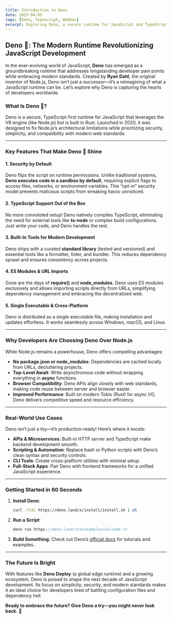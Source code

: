 ```yaml
---
title: Introduction to Deno
date: 2025-04-05
tags: [Deno, Typescript, WebDev]
excerpt: Exploring Deno, a secure runtime for JavaScript and TypeScript built with Rust.
---
```


## Deno 🦕: The Modern Runtime Revolutionizing JavaScript Development

In the ever-evolving world of JavaScript, **Deno** has emerged as a
groundbreaking runtime that addresses longstanding developer pain points while
embracing modern standards. Created by **Ryan Dahl**, the original inventor of
Node.js, Deno isn’t just a successor—it’s a reimagining of what a JavaScript
runtime can be. Let’s explore why Deno is capturing the hearts of developers
worldwide.

### What Is Deno 🦕?

Deno is a secure, TypeScript-first runtime for JavaScript that leverages the V8
engine (like Node.js) but is built in Rust. Launched in 2020, it was designed to
fix Node.js’s architectural limitations while prioritizing security, simplicity,
and compatibility with modern web standards.

---

### Key Features That Make Deno 🦕 Shine

#### 1. **Security by Default**

Deno flips the script on runtime permissions. Unlike traditional systems, **Deno
executes code in a sandbox by default**, requiring explicit flags to access
files, networks, or environment variables. This “opt-in” security model prevents
malicious scripts from wreaking havoc unnoticed.

#### 2. **TypeScript Support Out of the Box**

No more convoluted setup! Deno natively compiles TypeScript, eliminating the
need for external tools like **ts-node** or complex build configurations. Just
write your code, and Deno handles the rest.

#### 3. **Built-In Tools for Modern Development**

Deno ships with a curated **standard library** (tested and versioned) and
essential tools like a formatter, linter, and bundler. This reduces dependency
sprawl and ensures consistency across projects.

#### 4. **ES Modules & URL Imports**

Gone are the days of **require()** and **node_modules**. Deno uses ES modules
exclusively and allows importing scripts directly from URLs, simplifying
dependency management and embracing the decentralized web.

#### 5. **Single Executable & Cross-Platform**

Deno is distributed as a single executable file, making installation and updates
effortless. It works seamlessly across Windows, macOS, and Linux.

---

### Why Developers Are Choosing Deno Over Node.js

While Node.js remains a powerhouse, Deno offers compelling advantages:

- **No **package.json** or **node_modules****: Dependencies are cached locally from
  URLs, decluttering projects.
- **Top-Level Await**: Write asynchronous code without wrapping everything in
  **async** functions.
- **Browser Compatibility**: Deno APIs align closely with web standards, making
  code reuse between server and browser easier.
- **Improved Performance**: Built on modern Tokio (Rust) for async I/O, Deno
  delivers competitive speed and resource efficiency.

---

### Real-World Use Cases

Deno isn’t just a toy—it’s production-ready! Here’s where it excels:

- **APIs & Microservices**: Built-in HTTP server and TypeScript make backend
  development smooth.
- **Scripting & Automation**: Replace bash or Python scripts with Deno’s clean
  syntax and security controls.
- **CLI Tools**: Create cross-platform utilities with minimal setup.
- **Full-Stack Apps**: Pair Deno with frontend frameworks for a unified
  JavaScript experience.

---

### Getting Started in 60 Seconds

1. **Install Deno**:

   ```bash
   curl -fsSL https://deno.land/x/install/install.sh | sh
   ```

2. **Run a Script**:

   ```typescript
   deno run https://deno.land/std/examples/welcome.ts
   ```

3. **Build Something**: Check out Deno’s
   [official docs](https://deno.land/manual) for tutorials and examples.

---

### The Future Is Bright

With features like **Deno Deploy** (a global edge runtime) and a growing
ecosystem, Deno is poised to shape the next decade of JavaScript development.
Its focus on simplicity, security, and modern standards makes it an ideal choice
for developers tired of battling configuration files and dependency hell.

**Ready to embrace the future? Give Deno a try—you might never look back.** 🦕
